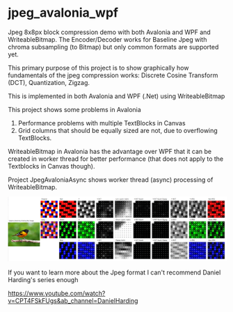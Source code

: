 # jpeg_avalonia_wpf
Jpeg 8x8px block compression demo with both Avalonia and WPF and WriteableBitmap.
The Encoder/Decoder works for Baseline Jpeg with chroma subsampling (to Bitmap) but only common formats are supported yet.

This primary purpose of this project is to show graphically how fundamentals of the jpeg compression works: Discrete Cosine Transform (DCT), Quantization, Zigzag.

This is implemented in both Avalonia and WPF (.Net) using WriteableBitmap

This project shows some problems in Avalonia

1. Performance problems with multiple TextBlocks in Canvas
2. Grid columns that should be equally sized are not, due to overflowing TextBlocks.

WriteableBitmap in Avalonia has the advantage over WPF that it can be created in worker thread for better performance
(that does not apply to the Textblocks in Canvas though).

Project JpegAvaloniaAsync shows worker thread (async) processing of WriteableBitmap.

![Alt text](screenshot.png?raw=true)

If you want to learn more about the Jpeg format I can't recommend Daniel Harding's series enough

https://www.youtube.com/watch?v=CPT4FSkFUgs&ab_channel=DanielHarding
